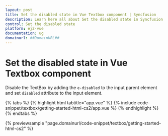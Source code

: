 ```yaml
---
layout: post
title: Set the disabled state in Vue Textbox component | Syncfusion
description: Learn here all about Set the disabled state in Syncfusion Vue Textbox component of Syncfusion Essential JS 2 and more.
control: Set the disabled state 
platform: ej2-vue
documentation: ug
domainurl: ##DomainURL##
---
```


# Set the disabled state in Vue Textbox component

Disable the TextBox by adding the `e-disabled` to the input parent element and set `disabled` attribute to the input element.

{% tabs %}
{% highlight html tabtitle="app.vue" %}
{% include code-snippet/textbox/getting-started-html-cs2/app.vue %}
{% endhighlight %}
{% endtabs %}
        
{% previewsample "page.domainurl/code-snippet/textbox/getting-started-html-cs2" %}
